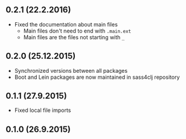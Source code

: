 ## 0.2.1 (22.2.2016)

- Fixed the documentation about main files
    - Main files don't need to end with `.main.ext`
    - Main files are the files not starting with `_`

## 0.2.0 (25.12.2015)

- Synchronized versions between all packages
- Boot and Lein packages are now maintained in sass4clj repository

## 0.1.1 (27.9.2015)

- Fixed local file imports

## 0.1.0 (26.9.2015)
